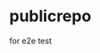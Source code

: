 # publicrepo
for e2e test


















































































































































































































































































































































































































































































































































































































































































































































































































































































































































































































































